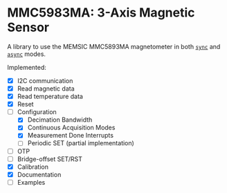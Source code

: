 # MMC5983MA: 3-Axis Magnetic Sensor

A library to use the MEMSIC MMC5893MA magnetometer in both [`sync`](https://docs.rs/embedded-hal/latest/embedded_hal/) and [`async`](https://docs.rs/embedded-hal-async/latest/embedded_hal_async/) modes.

Implemented:
 - [x] I2C communication
 - [x] Read magnetic data
 - [x] Read temperature data
 - [x] Reset
 - [ ] Configuration
   - [x] Decimation Bandwidth
   - [x] Continuous Acquisition Modes
   - [x] Measurement Done Interrupts
   - [ ] Periodic SET (partial implementation)
 - [ ] OTP
 - [ ] Bridge-offset SET/RST
 - [x] Calibration
 - [x] Documentation
 - [ ] Examples
